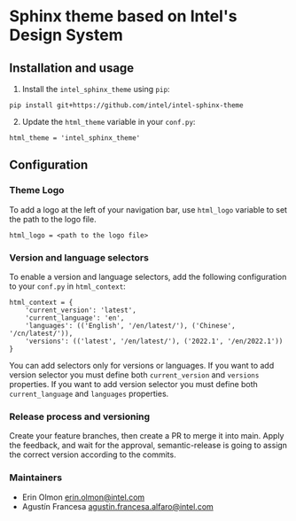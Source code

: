 # Sphinx theme based on Intel's Design System

## Installation and usage

1. Install the `intel_sphinx_theme` using `pip`:
```
pip install git+https://github.com/intel/intel-sphinx-theme
```

2. Update the `html_theme` variable in your `conf.py`:

```
html_theme = 'intel_sphinx_theme'
```

## Configuration

### Theme Logo

To add a logo at the left of your navigation bar, use `html_logo` variable to set the path to the logo file.

```
html_logo = <path to the logo file>
```

### Version and language selectors

To enable a version and language selectors, add the following configuration to your `conf.py` in `html_context`:

```
html_context = {
    'current_version': 'latest',
    'current_language': 'en',
    'languages': (('English', '/en/latest/'), ('Chinese', '/cn/latest/')),
    'versions': (('latest', '/en/latest/'), ('2022.1', '/en/2022.1'))
}
```

You can add selectors only for versions or languages.
If you want to add version selector you must define both `current_version` and `versions` properties.
If you want to add version selector you must define both `current_language` and `languages` properties.


### Release process and versioning

Create your feature branches, then create a PR to merge it into main. Apply the feedback, and wait for the approval, semantic-release is going to assign the correct version according to the commits.

### Maintainers

* Erin Olmon <erin.olmon@intel.com>
* Agustín Francesa <agustin.francesa.alfaro@intel.com>
